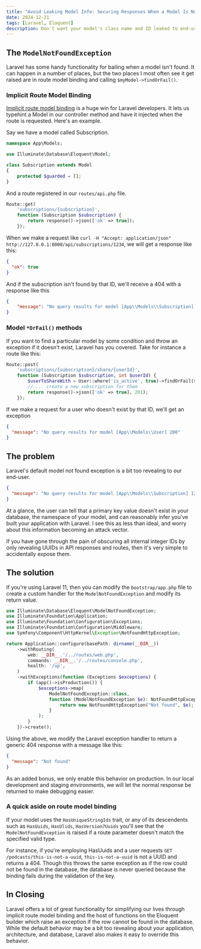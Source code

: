 ```yaml
---
title: "Avoid Leaking Model Info: Securing Responses When a Model Is Not Found"
date: 2024-12-21
tags: [Laravel, Eloquent]
description: Don't want your model's class name and ID leaked to end-users? Read on
---
```


## The `ModelNotFoundException`
Laravel has some handy functionality for bailing when a model isn't found.  It can happen in a number of places,
but the two places I most often see it get raised are in route model binding and calling `$myModel->findOrFail()`.

### Implicit Route Model Binding
[Implicit route model binding](https://laravel.com/docs/11.x/routing#implicit-binding) is a huge win
for Laravel developers. It lets us typehint a Model in our controller method and
have it injected when the route is requested. Here's an example.

Say we have a model called Subscription.
```php
namespace App\Models;

use Illuminate\Database\Eloquent\Model;

class Subscription extends Model
{
    protected $guarded = [];
}
```

And a route registered in our `routes/api.php` file.
```php
Route::get(
    'subscriptions/{subscription}',
    function (Subscription $subscription) {
        return response()->json(['ok' => true]);
    });
```

When we make a request like `curl -H "Accept: application/json" http://127.0.0.1:8000/api/subscriptions/1234`,
we will get a response like this:
```json
{
  "ok": true
}
```

And if the subscription isn't found by that ID, we'll receive a 404 with a response like this
```json
{
    "message": "No query results for model [App\\Models\\Subscription] 1234"
}
```

### Model `*OrFail()` methods
If you want to find a particular model by some condition and throw an exception if it doesn't exist,
Laravel has you covered. Take for instance a route like this:
```php
Route::post(
    'subscriptions/{subscription}/share/{userId}',
    function (Subscription $subscription, int $userId) {
        $userToShareWith = User::where('is_active', true)->findOrFail($userId);
        // ... create a new subscription for them
        return response()->json(['ok' => true], 201);
    });
```

If we make a request for a user who doesn't exist by that ID, we'll get an exception
```json
{
  "message": "No query results for model [App\\Models\\User] 200"
}
```

## The problem
Laravel's default model not found exception is a bit too revealing to our end-user.

```json
{
  "message": "No query results for model [App\\Models\\Subscription] 1234"
}
```

At a glance, the user can tell that a primary key value doesn't exist in your database, the namespace of your model,
and can reasonably infer you've built your application with Laravel. I see this as less than ideal,
and worry about this information becoming an attack vector.

If you have gone through the pain of obscuring all internal integer IDs by only revealing UUIDs in API responses
and routes, then it's very simple to accidentally expose them.

## The solution
If you're using Laravel 11, then you can modify the `bootstrap/app.php` file to create a custom handler for the
`ModelNotFoundException` and modify its return value.

```php
use Illuminate\Database\Eloquent\ModelNotFoundException;
use Illuminate\Foundation\Application;
use Illuminate\Foundation\Configuration\Exceptions;
use Illuminate\Foundation\Configuration\Middleware;
use Symfony\Component\HttpKernel\Exception\NotFoundHttpException;

return Application::configure(basePath: dirname(__DIR__))
    ->withRouting(
        web: __DIR__.'/../routes/web.php',
        commands: __DIR__.'/../routes/console.php',
        health: '/up',
    )
    ->withExceptions(function (Exceptions $exceptions) {
        if (app()->isProduction()) {
            $exceptions->map(
                ModelNotFoundException::class,
                function (ModelNotFoundException $e): NotFoundHttpException {
                    return new NotFoundHttpException("Not found", $e);
                }
            );
        }
    })->create();
```

Using the above, we modify the Laravel exception handler to return a generic 404 response with a message like this:

```json
{
  "message": "Not found"
}
```

As an added bonus, we only enable this behavior on production. In our local development and staging environments,
we will let the normal response be returned to make debugging easier.

### A quick aside on route model binding
If your model uses the `HasUniqueStringIds` trait, or any of its descendents such as `HasUuids`, `HasUlids`,
`HasVersion7Uuids` you'll see that the `ModelNotFoundException` is raised if a route parameter doesn't
match the specified valid type.

For instance, if you're employing HasUuids and a user requests `GET /podcasts/this-is-not-a-uuid`,
`this-is-not-a-uuid` is not a UUID and returns a 404.  Though this throws the same exception as if the row could
not be found in the database, the database is never queried because the binding fails during the validation of the key.

## In Closing
Laravel offers a lot of great functionality for simplifying our lives through implicit route model binding and
the host of functions on the Eloquent builder which raise an exception if the row cannot be found in the database.
While the default behavior may be a bit too revealing about your application, architecture, and database, Laravel also
makes it easy to override this behavior. 